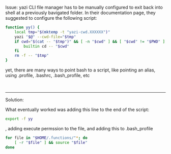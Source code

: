 Issue: yazi CLI file manager has to be manually configured to exit back into shell at a previously bavigated folder. 
In their documentation page, they suggested to configure the following script:

```bash
function yy() {
	local tmp="$(mktemp -t "yazi-cwd.XXXXXX")"
	yazi "$@" --cwd-file="$tmp"
	if cwd="$(cat -- "$tmp")" && [ -n "$cwd" ] && [ "$cwd" != "$PWD" ]; then
		builtin cd -- "$cwd"
	fi
	rm -f -- "$tmp"
}
```

yet, there are many ways to point bash to a script, like pointing an alias, using .profile, .bashrc, .bash_profile, etc

<br>

---

Solution: 

What eventually worked was adding this line to the end of the script:

```bash
export -f yy
```

, adding execute permssion to the file, and adding this to .bash_profile

```bash
for file in "$HOME/.functions/"*; do
    [ -r "$file" ] && source "$file"
done
```

